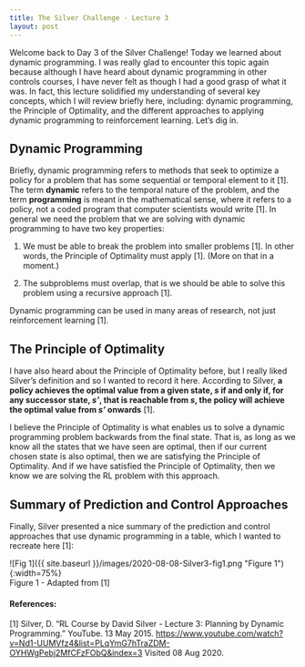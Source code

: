 ```yaml
---
title: The Silver Challenge - Lecture 3
layout: post
---
```


Welcome back to Day 3 of the Silver Challenge! Today we learned about dynamic programming. I was really glad to encounter this topic again because although I have heard about dynamic programming in other controls courses, I have never felt as though I had a good grasp of what it was. In fact, this lecture solidified my understanding of several key concepts, which I will review briefly here, including: dynamic programming, the Principle of Optimality, and the different approaches to applying dynamic programming to reinforcement learning. Let’s dig in. 

## Dynamic Programming

Briefly, dynamic programming refers to methods that seek to optimize a policy for a problem that has some sequential or temporal element to it [1]. The term **dynamic** refers to the temporal nature of the problem, and the term **programming** is meant in the mathematical sense, where it refers to a policy, not a coded program that computer scientists would write [1].  In general we need the problem that we are solving with dynamic programming to have two key properties: 

1. We must be able to break the problem into smaller problems [1]. In other words, the Principle of Optimality must apply [1]. (More on that in a moment.)

2. The subproblems must overlap, that is we should be able to solve this problem using a recursive approach [1]. 

Dynamic programming can be used in many areas of research, not just reinforcement learning [1]. 

## The Principle of Optimality

I have also heard about the Principle of Optimality before, but I really liked Silver’s definition and so I wanted to record it here. According to Silver, **a policy achieves the optimal value from a given state, _s_ if and only if, for any successor state, _s’_, that is reachable from _s_, the policy will achieve the optimal value from _s’_ onwards** [1]. 

I believe the Principle of Optimality is what enables us to solve a dynamic programming problem backwards from the final state. That is, as long as we know all the states that we have seen are optimal, then if our current chosen state is also optimal, then we are satisfying the Principle of Optimality. And if we have satisfied the Principle of Optimality, then we know we are solving the RL problem with this approach. 

## Summary of Prediction and Control Approaches

Finally, Silver presented a nice summary of the prediction and control approaches that use dynamic programming in a table, which I wanted to recreate here [1]: 

![Fig 1]({{ site.baseurl }}/images/2020-08-08-Silver3-fig1.png "Figure 1"){:width=75%}     
Figure 1 - Adapted from [1]     

#### References: 

[1] Silver, D. “RL Course by David Silver - Lecture 3: Planning by Dynamic Programming.” YouTube. 13 May 2015. <https://www.youtube.com/watch?v=Nd1-UUMVfz4&list=PLqYmG7hTraZDM-OYHWgPebj2MfCFzFObQ&index=3> Visited 08 Aug 2020. 
